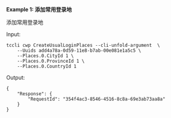 **Example 1: 添加常用登录地**

添加常用登录地

Input: 

```
tccli cwp CreateUsualLoginPlaces --cli-unfold-argument  \
    --Uuids add4a78a-0d59-11e8-b7ab-00e081e1a5c5 \
    --Places.0.CityId 1 \
    --Places.0.ProvinceId 1 \
    --Places.0.CountryId 1
```

Output: 
```
{
    "Response": {
        "RequestId": "354f4ac3-8546-4516-8c8a-69e3ab73aa8a"
    }
}
```

